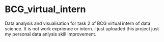 # BCG_virtual_intern
Data analysis and visualisation for task 2 of BCG virtual intern of data science. It is not work exprience or intern. I just uploaded this project just my personal data anlysis skill improvement.
